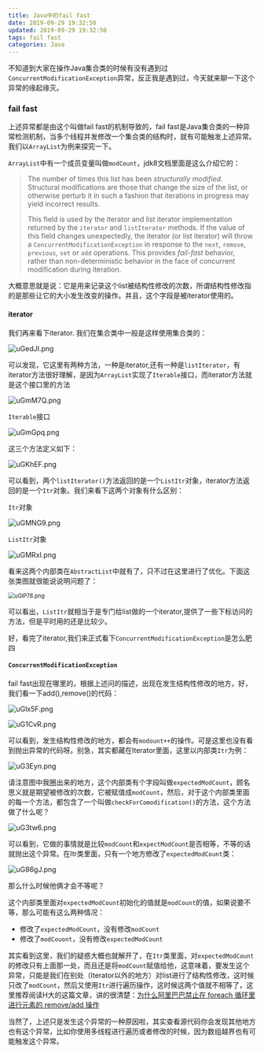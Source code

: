 ```yaml
---
title: Java中的fail fast
date: 2019-09-29 19:32:50
updated: 2019-09-29 19:32:50
tags: fail fast
categories: Java
---
```


不知道到大家在操作Java集合类的时候有没有遇到过`ConcurrentModificationException`异常，反正我是遇到过，今天就来聊一下这个异常的缘起缘灭。

### fail fast

上述异常都是由这个叫做fail fast的机制导致的，fail fast是Java集合类的一种异常检测机制，当多个线程并发修改一个集合类的结构时，就有可能触发上述异常。我们以`ArrayList`为例来探究一下。



`ArrayList`中有一个成员变量叫做`modCount`，jdk8文档里面是这么介绍它的：

> The number of times this list has been *structurally modified*. Structural modifications are those that change the size of the list, or otherwise perturb it in such a fashion that iterations in progress may yield incorrect results.
>
> This field is used by the iterator and list iterator implementation returned by the `iterator` and `listIterator` methods. If the value of this field changes unexpectedly, the iterator (or list iterator) will throw a `ConcurrentModificationException` in response to the `next`, `remove`, `previous`, `set` or `add` operations. This provides *fail-fast* behavior, rather than non-deterministic behavior in the face of concurrent modification during iteration.

大概意思就是说：它是用来记录这个list被结构性修改的次数，所谓结构性修改指的是那些让它的大小发生改变的操作。并且，这个字段是被iterator使用的。

#### iterator

我们再来看下iterator. 我们在集合类中一般是这样使用集合类的：

![uGedJI.png](https://s2.ax1x.com/2019/09/29/uGedJI.png)

可以发现，它这里有两种方法，一种是iterator,还有一种是`listIterator`，有iterator方法很好理解，是因为`ArrayList`实现了`Iterable`接口，而iterator方法就是这个接口里的方法

![uGmM7Q.png](https://s2.ax1x.com/2019/09/29/uGmM7Q.png)

`Iterable`接口

![uGmGpq.png](https://s2.ax1x.com/2019/09/29/uGmGpq.png)

这三个方法定义如下：

![uGKhEF.png](https://s2.ax1x.com/2019/09/29/uGKhEF.png)

可以看到，两个`listIterator()`方法返回的是一个`ListItr`对象，iterator方法返回的是一个`Itr`对象。我们来看下这两个对象有什么区别：

`Itr`对象

![uGMNG9.png](https://s2.ax1x.com/2019/09/29/uGMNG9.png)

`ListItr`对象

![uGMRxI.png](https://s2.ax1x.com/2019/09/29/uGMRxI.png)



看来这两个内部类在`AbstractList`中就有了，只不过在这里进行了优化。下面这张类图就很能说说明问题了：

<img src="https://s2.ax1x.com/2019/09/29/uGlP78.png" alt="uGlP78.png" style="zoom:80%;" />

可以看出，`ListItr`就相当于是专门给list做的一个iterator,提供了一些下标访问的方法，但是平时用的还是比较少。





好，看完了iterator,我们来正式看下`ConcurrentModificationException`是怎么肥四

#### `ConcurrentModificationException`

fail fast出现在哪里的，根据上述问的描述，出现在发生结构性修改的地方，好，我们看一下add(),remove()的代码：

![uGlx5F.png](https://s2.ax1x.com/2019/09/29/uGlx5F.png)

![uG1CvR.png](https://s2.ax1x.com/2019/09/29/uG1CvR.png)

可以看到，发生结构性修改的地方，都会有`modount++`的操作。可是这里也没有看到抛出异常的代码呀。别急，其实都藏在Iterator里面，这里以内部类`Itr`为例：

![uG3Eyn.png](https://s2.ax1x.com/2019/09/29/uG3Eyn.png)

请注意图中我圈出来的地方，这个内部类有个字段叫做`expectedModCount`，顾名思义就是期望被修改的次数，它被赋值成`modCount`，然后，对于这个内部类里面的每一个方法，都包含了一个叫做`checkForComodification()`的方法，这个方法做了什么呢？

![uG3tw6.png](https://s2.ax1x.com/2019/09/29/uG3tw6.png)

可以看到，它做的事情就是比较`modCount`和`expectModCount`是否相等，不等的话就抛出这个异常。在Itr类里面，只有一个地方修改了`expectedModCount`类：

![uG86gJ.png](https://s2.ax1x.com/2019/09/29/uG86gJ.png)

那么什么时候他俩才会不等呢？

这个内部类里面对`expectedModCount`初始化的值就是`modCount`的值，如果说要不等，那么可能有这么两种情况：

- 修改了`expectedModCount`，没有修改`modCount`
- 修改了`modCouont`，没有修改`expectedModCount`



其实看到这里，我们的疑惑大概也就解开了，在`Itr`类里面，对`expectedModCount`的修改只有上面那一处，而且还是将`modCount`赋值给他，这意味着，要发生这个异常，只能是我们在别处（Iterator以外的地方）对list进行了结构性修改，这时候只改了`modCount`，然后又使用`Itr`进行遍历操作，这时候这两个值就不相等了，这里推荐阅读H大的这篇文章，讲的很清楚：[为什么阿里巴巴禁止在 foreach 循环里进行元素的 remove/add 操作](https://www.hollischuang.com/archives/3304)



当然了，上述只是发生这个异常的一种原因啦，其实查看源代码你会发现其他地方也有这个异常，比如你使用多线程进行遍历或者修改的时候，因为数组越界也有可能触发这个异常。


